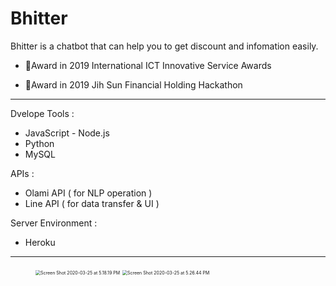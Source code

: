 # Bhitter

Bhitter is a chatbot that can help you to get discount and infomation easily.<br/>

- 🏅Award in 2019 International ICT Innovative Service Awards 

- 🏅Award in 2019 Jih Sun Financial Holding Hackathon

---

Dvelope Tools : 

* JavaScript - Node.js 
* Python 
* MySQL

APIs : 

* Olami API ( for NLP operation )
* Line API ( for data transfer & UI )

Server Environment :

* Heroku

---

<figure class="half">
  <img src="/Users/chuangchen/Library/Application Support/typora-user-images/Screen Shot 2020-03-25 at 5.18.19 PM.png" alt="Screen Shot 2020-03-25 at 5.18.19 PM" style="zoom:50%;" vertical-align=top />
  <img src="/Users/chuangchen/Library/Application Support/typora-user-images/Screen Shot 2020-03-25 at 5.26.44 PM.png" alt="Screen Shot 2020-03-25 at 5.26.44 PM" style="zoom:50%;"vertical-align=top />

 



